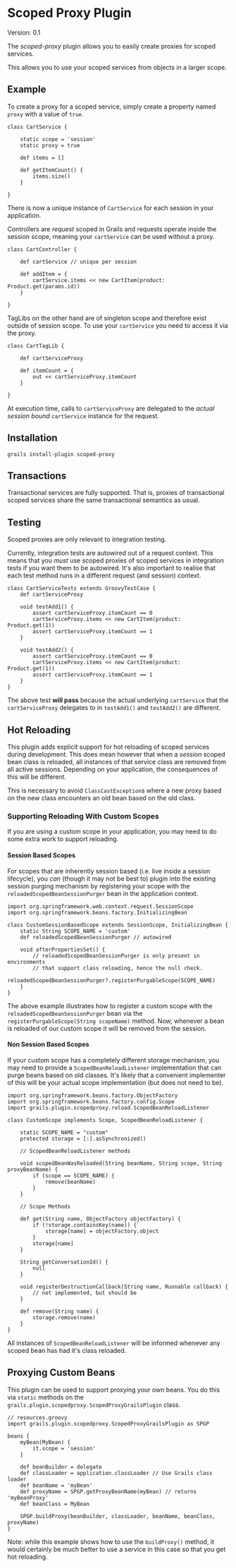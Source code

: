 # Scoped Proxy Plugin

Version: 0.1

The _scoped-proxy_ plugin allows you to easily create proxies for scoped services.

This allows you to use your scoped services from objects in a larger scope.

## Example

To create a proxy for a scoped service, simply create a property named `proxy` with a value of `true`.

    class CartService {
        
        static scope = 'session'
        static proxy = true
        
        def items = []
        
        def getItemCount() {
            items.size()
        }
        
    }

There is now a unique instance of `CartService` for each session in your application.

Controllers are _request_ scoped in Grails and requests operate inside the session scope, meaning your `cartService` can be used without a proxy.

    class CartController {
        
        def cartService // unique per session
        
        def addItem = {
            cartService.items << new CartItem(product: Product.get(params.id))
        }
        
    }

TagLibs on the other hand are of singleton scope and therefore exist outside of session scope. To use your `cartService` you need to access it via the proxy.

    class CartTagLib {
        
        def cartServiceProxy
        
        def itemCount = {
            out << cartServiceProxy.itemCount
        }
        
    }
    
At execution time, calls to `cartServiceProxy` are delegated to the _actual session bound_ `cartService` instance for the request. 

## Installation

    grails install-plugin scoped-proxy

## Transactions

Transactional services are fully supported. That is, proxies of transactional scoped services share the same transactional semantics as usual.

## Testing

Scoped proxies are only relevant to integration testing.

Currently, integration tests are autowired out of a request context. This means that you _must_ use scoped proxies of scoped services in integration tests if you want them to be autowired. It's also important to realise that each test method runs in a different request (and session) context.

    class CartServiceTests extends GroovyTestCase {
        def cartServiceProxy
        
        void testAdd1() {
            assert cartServiceProxy.itemCount == 0
            cartServiceProxy.items << new CartItem(product: Product.get(1))
            assert cartServiceProxy.itemCount == 1
        }

        void testAdd2() {
            assert cartServiceProxy.itemCount == 0
            cartServiceProxy.items << new CartItem(product: Product.get(1))
            assert cartServiceProxy.itemCount == 1
        }
    }
    
The above test **will pass** because the actual underlying `cartService` that the `cartServiceProxy` delegates to in `testAdd1()` and `testAdd2()` are different.

## Hot Reloading

This plugin adds explicit support for hot reloading of scoped services during development. This does mean however that when a _session_ scoped bean class is reloaded, all instances of that service class are removed from all active sessions. Depending on your application, the consequences of this will be different.

This is necessary to avoid `ClassCastException`s where a new proxy based on the new class encounters an old bean based on the old class.

### Supporting Reloading With Custom Scopes

If you are using a custom scope in your application, you may need to do some extra work to support reloading.

#### Session Based Scopes

For scopes that are inherently session based (i.e. live inside a session lifecycle), you _can_ (though it may not be best to) plugin into the existing session purging mechanism by registering your scope with the `reloadedScopedBeanSessionPurger` bean in the application context.

    import org.springframework.web.context.request.SessionScope
    import org.springframework.beans.factory.InitializingBean
    
    class CustomSessionBasedScope extends SessionScope, InitializingBean {
        static String SCOPE_NAME = 'custom'
        def reloadedScopedBeanSessionPurger // autowired
        
        void afterPropertiesSet() {
            // reloadedScopedBeanSessionPurger is only present in environments
            // that support class reloading, hence the null check.
            reloadedScopedBeanSessionPurger?.registerPurgableScope(SCOPE_NAME)
        }
    }

The above example illustrates how to register a custom scope with the `reloadedScopedBeanSessionPurger` bean via the `registerPurgableScope(String scopeName)` method. Now, whenever a bean is reloaded of our custom scope it will be removed from the session.

#### Non Session Based Scopes

If your custom scope has a completely different storage mechanism, you may need to provide a `ScopedBeanReloadListener` implementation that can purge beans based on old classes. It's likely that a convenient implementer of this will be your actual scope implementation (but does not need to be).

    import org.springframework.beans.factory.ObjectFactory
    import org.springframework.beans.factory.config.Scope
    import grails.plugin.scopedproxy.reload.ScopedBeanReloadListener
        
    class CustomScope implements Scope, ScopedBeanReloadListener {
        
        static SCOPE_NAME = "custom"
        protected storage = [:].asSynchronized()
        
        // ScopedBeanReloadListener methods
        
        void scopedBeanWasReloaded(String beanName, String scope, String proxyBeanName) {
            if (scope == SCOPE_NAME) {
                remove(beanName)
            }
        }
        
        // Scope Methods
        
        def get(String name, ObjectFactory objectFactory) {
            if (!storage.containsKey(name)) {
                storage[name] = objectFactory.object
            } 
            storage[name]
        }
        
        String getConversationId() {
            null
        }

        void registerDestructionCallback(String name, Runnable callback) {
            // not implemented, but should be
        }
        
        def remove(String name) {
            storage.remove(name)
        }
    }

All instances of `ScopedBeanReloadListener` will be informed whenever any scoped bean has had it's class reloaded.

## Proxying Custom Beans

This plugin can be used to support proxying your own beans. You do this via `static` methods on the `grails.plugin.scopedproxy.ScopedProxyGrailsPlugin` class.

    // resources.groovy
    import grails.plugin.scopedproxy.ScopedProxyGrailsPlugin as SPGP
    
    beans {
        myBean(MyBean) {
            it.scope = 'session'
        }
        
        def beanBuilder = delegate
        def classLoader = application.classLoader // Use Grails class loader
        def beanName = 'myBean'
        def proxyName = SPGP.getProxyBeanName(myBean) // returns 'myBeanProxy'
        def beanClass = MyBean
        
        SPGP.buildProxy(beanBuilder, classLoader, beanName, beanClass, proxyName)
    }

Note: while this example shows how to use the `buildProxy()` method, it would certainly be much better to use a service in this case so that you get hot reloading.
